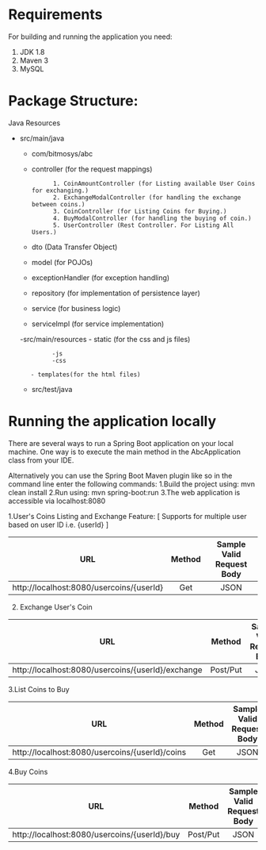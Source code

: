# Requirements
 For building and running the application you need:

1. JDK 1.8
2. Maven 3
3. MySQL

# Package Structure:
Java Resources
  - src/main/java
 
     - com/bitmosys/abc
     
     - controller  (for the request mappings)
      
                 1. CoinAmountController (for Listing available User Coins for exchanging.)
                 2. ExchangeModalController (for handling the exchange between coins.)
                 3. CoinController (for Listing Coins for Buying.)
                 4. BuyModalController (for handling the buying of coin.)
                 5. UserController (Rest Controller. For Listing All Users.)
                 
      - dto  (Data Transfer Object)
      - model  (for POJOs)
      - exceptionHandler  (for exception handling)
      - repository  (for implementation of persistence layer)
      - service  (for business logic)
      - serviceImpl  (for service implementation)
       
    -src/main/resources
          - static  (for the css and js files)
         
                 -js
                 -css
                 
           - templates(for the html files)
       
    - src/test/java
      

# Running the application locally

There are several ways to run a Spring Boot application on your local machine. 
One way is to execute the main method in the AbcApplication class from your IDE.

Alternatively you can use the Spring Boot Maven plugin like so in the command line enter the following commands:
1.Build the project using:  mvn clean install
2.Run using: mvn spring-boot:run
3.The web application is accessible via localhost:8080

1.User's Coins Listing and Exchange Feature: [ Supports for multiple user based on user ID i.e. {userId} ]

| URL | Method	 | Sample Valid Request Body |
| :-----: | :-: | :-: |
| http://localhost:8080/usercoins/{userId}  | Get | JSON |


2. Exchange User's Coin 

| URL | Method	 | Sample Valid Request Body |
| :-----: | :-: | :-: |
| http://localhost:8080/usercoins/{userId}/exchange	 | Post/Put	 | JSON |


3.List Coins to Buy

| URL | Method	 | Sample Valid Request Body |
| :-----: | :-: | :-: |
| http://localhost:8080/usercoins/{userId}/coins	 	 | Get	 | JSON |


4.Buy Coins

| URL | Method	 | Sample Valid Request Body |
| :-----: | :-: | :-: |
| http://localhost:8080/usercoins/{userId}/buy	  	 | Post/Put	 | JSON |

